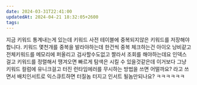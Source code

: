 ```yaml
---
date: 2024-03-31T22:41:00
updatedAt: 2024-04-21 18:32:05+2600
tags: 
---
```

지금 키워드 통계내는게 있는데 키워드 사전 테이블에 중복되지않은 키워드를 저장해야합니다.
키워드 몇천개를 중복을 발라야하는데
한건씩 중복 체크하는건 아이오 낭비같고
전체키워드를 메모리에 퍼올리고 검사할수도없고 짤라서 조회를 해야하는데요 인덱스걸고 키워드를 정렬해서 땡겨오면 빠르게 탐색은 시킬 수 있을것같은데 
이거보다 
그냥 키워드 컬럼에 유니크걸고 터진 런타임에러를 무시하는 방법을 쓰면 어떨까요? 라고 쓰면서  배치인서트로 익스큐트하면 터질놈 터지고 인서트 될놈만되나요? ㅋㅋㅋㅋㅋㅋ  